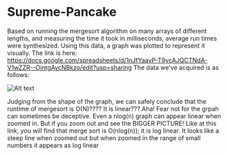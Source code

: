 # Supreme-Pancake
Based on running the mergesort algorithm on many arrays of different lengths, and measuring the time it took in milliseconds, average run times were synthesized. 
Using this data, a graph was plotted to represent it visually. The link is here: https://docs.google.com/spreadsheets/d/1nJfYaayP-T9ycAJQCTNdA-V1wZZR--OjntgAycNBkzo/edit?usp=sharing
The data we've acquired is as follows:



![Alt text](/../Supreme-Pancake/graphs.pngraw=true "Optional Title")



Judging from the shape of the graph, we can safely conclude that the runtime of mergesort is O(N)???? It is linear??? Aha! Fear not for the grpah can sometimes be deceptive. Even a nlog(n) graph can appear linear when zoomed in. But if you zoom out and see the BIGGER PICTURE! Like at this link, 
you will find that merge sort is O(nlog(n)); it is log linear.  It looks like a steep line when zoomed out but when zoomed in the range of small numbers it appears as log linear

